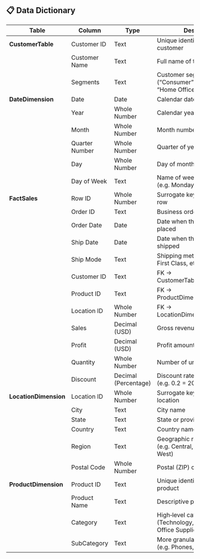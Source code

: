 ## 📋 Data Dictionary

| Table                | Column           | Type                         | Description                                                      |
|----------------------|------------------|------------------------------|------------------------------------------------------------------|
| **CustomerTable**    | Customer ID      | Text                         | Unique identifier for each customer                              |
|                      | Customer Name    | Text                         | Full name of the customer                                        |
|                      | Segments         | Text                         | Customer segment (“Consumer” / “Corporate” / “Home Office”)      |
| **DateDimension**    | Date             | Date                         | Calendar date                                                    |
|                      | Year             | Whole Number                 | Calendar year (e.g. 2017)                                        |
|                      | Month            | Whole Number                 | Month number (1–12)                                              |
|                      | Quarter Number   | Whole Number                 | Quarter of year (1–4)                                            |
|                      | Day              | Whole Number                 | Day of month (1–31)                                              |
|                      | Day of Week      | Text                         | Name of weekday (e.g. Monday)                                    |
| **FactSales**        | Row ID           | Whole Number                 | Surrogate key for each fact row                                  |
|                      | Order ID         | Text                         | Business order identifier                                        |
|                      | Order Date       | Date                         | Date when the order was placed                                   |
|                      | Ship Date        | Date                         | Date when the order was shipped                                  |
|                      | Ship Mode        | Text                         | Shipping method (Standard, First Class, etc.)                    |
|                      | Customer ID      | Text                         | FK → CustomerTable.Customer ID                                   |
|                      | Product ID       | Text                         | FK → ProductDimension.Product ID                                 |
|                      | Location ID      | Whole Number                 | FK → LocationDimension.Location ID                               |
|                      | Sales            | Decimal (USD)                | Gross revenue amount                                             |
|                      | Profit           | Decimal (USD)                | Profit amount                                                    |
|                      | Quantity         | Whole Number                 | Number of units sold                                             |
|                      | Discount         | Decimal (Percentage)         | Discount rate applied (e.g. 0.2 = 20 %)                          |
| **LocationDimension**| Location ID      | Whole Number                 | Surrogate key for each location                                  |
|                      | City             | Text                         | City name                                                        |
|                      | State            | Text                         | State or province name                                           |
|                      | Country          | Text                         | Country name                                                     |
|                      | Region           | Text                         | Geographic region (e.g. Central, East, South, West)              |
|                      | Postal Code      | Whole Number                 | Postal (ZIP) code                                                |
| **ProductDimension** | Product ID       | Text                         | Unique identifier for each product                               |
|                      | Product Name     | Text                         | Descriptive product name                                         |
|                      | Category         | Text                         | High‑level category (Technology, Furniture, Office Supplies)     |
|                      | SubCategory      | Text                         | More granular category (e.g. Phones, Chairs, Binders)            |
